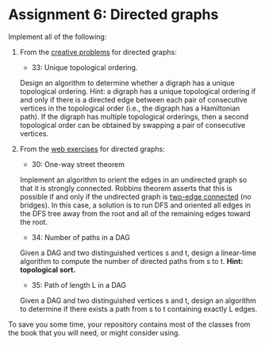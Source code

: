 # Assignment 6: Directed graphs

Implement all of the following:

  1. From the [creative problems](http://algs4.cs.princeton.edu/42digraph/) for
     directed graphs:

     * 33: Unique topological ordering.

     Design an algorithm to determine whether a digraph has a unique topological ordering.  Hint: a
     digraph has a unique topological ordering if and only if there is a directed edge between each pair
     of consecutive vertices in the topological order (i.e., the digraph has a Hamiltonian path). If the
     digraph has multiple topological orderings, then a second topological order can be obtained by
     swapping a pair of consecutive vertices.

  2. From the [web exercises](http://algs4.cs.princeton.edu/42digraph/) for
     directed graphs:
     
     * 30: One-way street theorem

     Implement an algorithm to orient the edges in an undirected graph so that it is strongly
     connected. Robbins theorem asserts that this is possible if and only if the undirected graph is
     [two-edge connected](https://en.wikipedia.org/wiki/K-edge-connected_graph) (no bridges).
     In this case, a solution is to run DFS and oriented all edges in
     the DFS tree away from the root and all of the remaining edges toward the root.

     * 34: Number of paths in a DAG

     Given a DAG and two distinguished vertices s and t, design a linear-time algorithm to compute the number
     of directed paths from s to t.  **Hint: topological sort.**

     * 35: Path of length L in a DAG

     Given a DAG and two distinguished vertices s and t, design an algorithm to determine if there exists a path
     from s to t containing exactly L edges.


To save you some time, your repository contains most of the classes from the book that you will
need, or might consider using.
